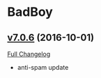 # BadBoy

## [v7.0.6](https://github.com/funkydude/BadBoy/tree/v7.0.6) (2016-10-01) [](#top)
[Full Changelog](https://github.com/funkydude/BadBoy/compare/v7.0.5...v7.0.6)

-   anti-spam update  
